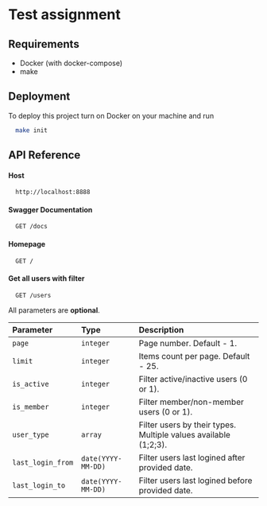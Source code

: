 
# Test assignment




## Requirements

- Docker (with docker-compose)
- make


## Deployment

To deploy this project turn on Docker on your machine and run

```bash
  make init
```


## API Reference

#### Host
```http
  http://localhost:8888
```

#### Swagger Documentation

```http
  GET /docs
```

#### Homepage

```http
  GET /
```

#### Get all users with filter

```http
  GET /users
```
All parameters are **optional**.

| Parameter | Type     | Description                |
| :-------- | :------- | :------------------------- |
| `page` | `integer` | Page number. Default - 1.|
| `limit` | `integer` | Items count per page. Default - 25.|
| `is_active` | `integer` | Filter active/inactive users (0 or 1).|
| `is_member` | `integer` | Filter member/non-member users (0 or 1).|
| `user_type` | `array` | Filter users by their types. Multiple values available (1;2;3).|
| `last_login_from` | `date(YYYY-MM-DD)` | Filter users last logined after provided date.|
| `last_login_to` | `date(YYYY-MM-DD)` | Filter users last logined before provided date.|

